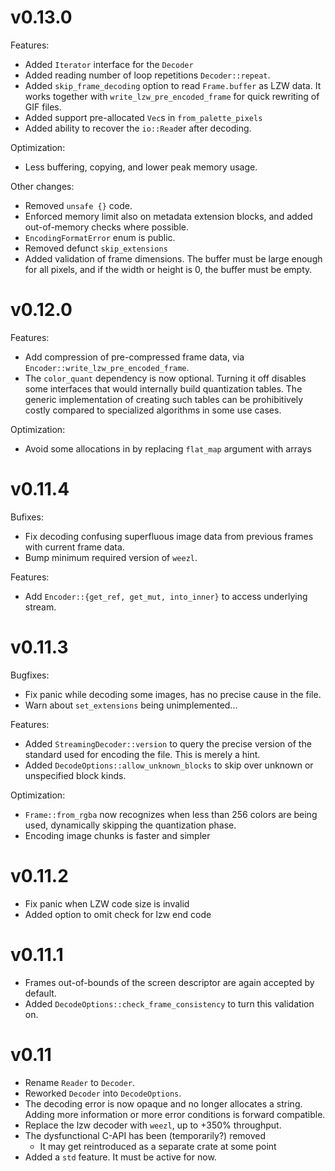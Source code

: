 # v0.13.0

Features:
 - Added `Iterator` interface for the `Decoder`
 - Added reading number of loop repetitions `Decoder::repeat`.
 - Added `skip_frame_decoding` option to read `Frame.buffer` as LZW data.
   It works together with `write_lzw_pre_encoded_frame` for quick rewriting of GIF files.
 - Added support pre-allocated `Vec`s in `from_palette_pixels`
 - Added ability to recover the `io::Read`er after decoding.

Optimization:
 - Less buffering, copying, and lower peak memory usage.

Other changes:
 - Removed `unsafe {}` code.
 - Enforced memory limit also on metadata extension blocks, and added out-of-memory checks where possible.
 - `EncodingFormatError` enum is public.
 - Removed defunct `skip_extensions`
 - Added validation of frame dimensions. The buffer must be large enough for all pixels,
   and if the width or height is 0, the buffer must be empty.

# v0.12.0

Features:
- Add compression of pre-compressed frame data, via `Encoder::write_lzw_pre_encoded_frame`.
- The `color_quant` dependency is now optional. Turning it off disables some
  interfaces that would internally build quantization tables. The generic
  implementation of creating such tables can be prohibitively costly compared
  to specialized algorithms in some use cases.

Optimization:
- Avoid some allocations in by replacing `flat_map` argument with arrays

# v0.11.4

Bufixes:
- Fix decoding confusing superfluous image data from previous frames with
  current frame data.
- Bump minimum required version of `weezl`.

Features:
- Add `Encoder::{get_ref, get_mut, into_inner}` to access underlying stream.

# v0.11.3

Bugfixes:
- Fix panic while decoding some images, has no precise cause in the file.
- Warn about `set_extensions` being unimplemented...

Features:
- Added `StreamingDecoder::version` to query the precise version of the
  standard used for encoding the file. This is merely a hint.
- Added `DecodeOptions::allow_unknown_blocks` to skip over unknown or
  unspecified block kinds.

Optimization:
- `Frame::from_rgba` now recognizes when less than 256 colors are being used,
  dynamically skipping the quantization phase.
- Encoding image chunks is faster and simpler 


# v0.11.2

- Fix panic when LZW code size is invalid
- Added option to omit check for lzw end code

# v0.11.1

- Frames out-of-bounds of the screen descriptor are again accepted by default.
- Added `DecodeOptions::check_frame_consistency` to turn this validation on.

# v0.11

- Rename `Reader` to `Decoder`.
- Reworked `Decoder` into `DecodeOptions`.
- The decoding error is now opaque and no longer allocates a string. Adding
  more information or more error conditions is forward compatible.
- Replace the lzw decoder with `weezl`, up to +350% throughput.
- The dysfunctional C-API has been (temporarily?) removed
  - It may get reintroduced as a separate crate at some point
- Added a `std` feature. It must be active for now.
